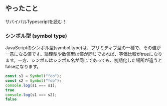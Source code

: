 ## やったこと
サバイバルTypescriptを読む！

### シンボル型 (symbol type)
JavaScriptのシンボル型(symbol type)は、プリミティブ型の一種で、その値が一意になる値です。論理型や数値型は値が同じであれば、等価比較がtrueになります。一方、シンボルはシンボル名が同じであっても、初期化した場所が違うとfalseになります。

```ts
const s1 = Symbol("foo");
const s2 = Symbol("foo");
console.log(s1 === s1);
true
console.log(s1 === s2);
false
```















